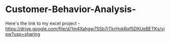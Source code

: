 # Customer-Behavior-Analysis-
Here's the link to my excel project - https://drive.google.com/file/d/1m4Xahgw75Sb7rTkrHvkRqf5DXUeBETKs/view?usp=sharing

